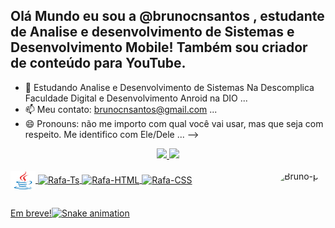## Olá Mundo eu sou a @brunocnsantos , estudante de Analise e desenvolvimento de Sistemas e Desenvolvimento Mobile! Também sou criador de conteúdo para YouTube.
- 🌱 Estudando Analise e Desenvolvimento de Sistemas Na Descomplica Faculdade Digital e Desenvolvimento Anroid na DIO ...
- 📫 Meu contato: brunocnsantos@gmail.com ...
- 😄 Pronouns: não me importo com qual você vai usar, mas que seja com respeito. Me identifico com Ele/Dele ...
-->
<div align="center">
  <a href="https://github.com/brunocnsantos">
  <img height="140em" src="https://github-readme-stats.vercel.app/api?username=brunocnsantos&show_icons=true&theme=dracula&include_all_commits=true&count_private=true"/>
  <img height="140em" src="https://github-readme-stats.vercel.app/api/top-langs/?username=brunocnsantos&layout=compact&langs_count=7&theme=dracula"/>
</div>

<div style="display: inline_block"><br>
  <img align="center" alt="Rafa-Js" height="30" width="40" src="https://raw.githubusercontent.com/devicons/devicon/master/icons/java/java-original.svg">
  <img align="center" alt="Rafa-Ts" height="30" width="40" src="https://cdn.jsdelivr.net/gh/devicons/devicon/icons/android/android-original.svg">
  <img align="center" alt="Rafa-HTML" height="30" width="40" src="https://cdn.jsdelivr.net/gh/devicons/devicon/icons/git/git-original.svg" />
  <img align="center" alt="Rafa-CSS" height="30" width="40" src="https://cdn.jsdelivr.net/gh/devicons/devicon/icons/github/github-original-wordmark.svg" />
  <img align="right" alt="Bruno-pic" height="150" style="border-radius:50px;" src="https://scontent.fgig4-1.fna.fbcdn.net/v/t39.30808-6/272798507_4974492419283244_2385326117334057503_n.jpg?_nc_cat=105&ccb=1-5&_nc_sid=09cbfe&_nc_eui2=AeHTpVS4oFPy4Uh9QXq8eyhvV24n4Hr4o4VXbifgevijhS271yIYpCKXfHu7NfjEGbBDgPgXCoAzfXNvBj2s50rV&_nc_ohc=9Vh-39_OEEAAX_LzT6t&_nc_ht=scontent.fgig4-1.fna&oh=00_AT90s9ByO7g6-W4NBuCJ8r1LnfgRmdBeJ9dW_M6u_JSqDw&oe=61FD9780">
</div>

##
Em breve!![Snake animation](https://github.com/brunocnsantos/brunocnsantos/blob/output/github-contribution-grid-snake.svg)
